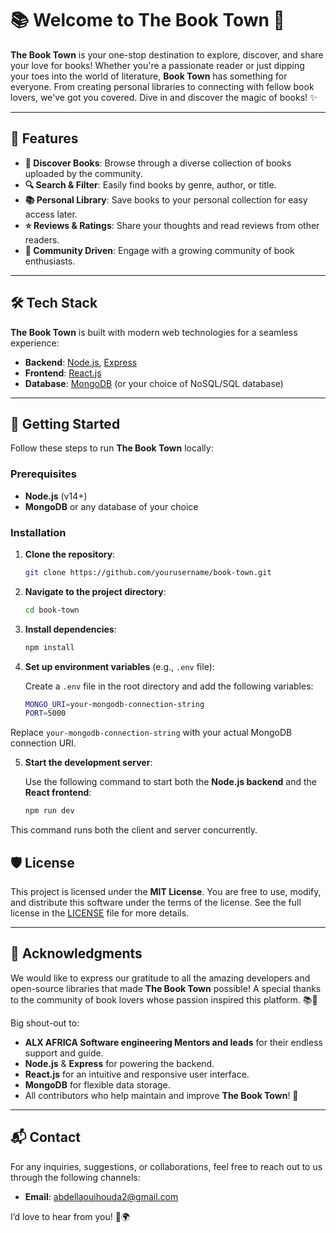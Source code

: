 # 📚 Welcome to **The Book Town** 🎉

**The Book Town** is your one-stop destination to explore, discover, and share your love for books! Whether you're a passionate reader or just dipping your toes into the world of literature, **Book Town** has something for everyone. From creating personal libraries to connecting with fellow book lovers, we've got you covered. Dive in and discover the magic of books! ✨

---

## 🚀 Features

- **📖 Discover Books**: Browse through a diverse collection of books uploaded by the community.
- **🔍 Search & Filter**: Easily find books by genre, author, or title.
- **📚 Personal Library**: Save books to your personal collection for easy access later.
- **⭐ Reviews & Ratings**: Share your thoughts and read reviews from other readers.
- **👥 Community Driven**: Engage with a growing community of book enthusiasts.

---

## 🛠️ Tech Stack

**The Book Town** is built with modern web technologies for a seamless experience:

- **Backend**: [Node.js](https://nodejs.org/), [Express](https://expressjs.com/)
- **Frontend**: [React.js](https://reactjs.org/)
- **Database**: [MongoDB](https://www.mongodb.com/) (or your choice of NoSQL/SQL database)
---

## 🏁 Getting Started

Follow these steps to run **The Book Town** locally:

### Prerequisites

- **Node.js** (v14+)
- **MongoDB** or any database of your choice

### Installation

1. **Clone the repository**:
   ```bash
   git clone https://github.com/yourusername/book-town.git
   
2. **Navigate to the project directory**:
   ```bash
   cd book-town

3. **Install dependencies**:
    ```bash
    npm install

4. **Set up environment variables** (e.g., `.env` file):

   Create a `.env` file in the root directory and add the following variables:

   ```bash
   MONGO_URI=your-mongodb-connection-string
   PORT=5000

Replace `your-mongodb-connection-string` with your actual MongoDB connection URI.

5. **Start the development server**:

   Use the following command to start both the **Node.js backend** and the **React frontend**:

   ```bash
   npm run dev
This command runs both the client and server concurrently. 

## 🛡️ License

This project is licensed under the **MIT License**. You are free to use, modify, and distribute this software under the terms of the license. See the full license in the [LICENSE](./LICENSE) file for more details.

---

## 🌟 Acknowledgments

We would like to express our gratitude to all the amazing developers and open-source libraries that made **The Book Town** possible! A special thanks to the community of book lovers whose passion inspired this platform. 📚💖

Big shout-out to:

- **ALX AFRICA Software engineering Mentors and leads** for their endless support and guide.
- **Node.js** & **Express** for powering the backend.
- **React.js** for an intuitive and responsive user interface.
- **MongoDB** for flexible data storage.
- All contributors who help maintain and improve **The Book Town**! 💪

---

## 📬 Contact

For any inquiries, suggestions, or collaborations, feel free to reach out to us through the following channels:

- **Email**: abdellaouihouda2@gmail.com

I’d love to hear from you! 📧🌍






